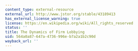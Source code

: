 ```yaml
---
content_type: external-resource
external_url: http://www.jstor.org/stable/43189413
has_external_license_warning: true
license: https://en.wikipedia.org/wiki/All_rights_reserved
status: ''
title: The Dynamics of Firm Lobbying
uid: 564a0a87-647a-4736-996e-b7a2a1b2c90d
wayback_url: ''
---
```

